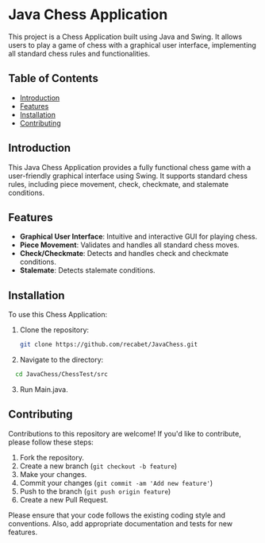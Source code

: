 # Java Chess Application

This project is a Chess Application built using Java and Swing. It allows users to play a game of chess with a graphical user interface, implementing all standard chess rules and functionalities.

## Table of Contents

- [Introduction](#introduction)
- [Features](#features)
- [Installation](#installation)
- [Contributing](#contributing)


## Introduction

This Java Chess Application provides a fully functional chess game with a user-friendly graphical interface using Swing. It supports standard chess rules, including piece movement, check, checkmate, and stalemate conditions.

## Features

- **Graphical User Interface**: Intuitive and interactive GUI for playing chess.
- **Piece Movement**: Validates and handles all standard chess moves.
- **Check/Checkmate**: Detects and handles check and checkmate conditions.
- **Stalemate**: Detects stalemate conditions.


## Installation

To use this Chess Application:

1. Clone the repository:
   ```sh
   git clone https://github.com/recabet/JavaChess.git
   ```
2. Navigate to the directory: 
```sh
  cd JavaChess/ChessTest/src
```
3. Run Main.java.

## Contributing

Contributions to this repository are welcome! If you'd like to contribute, please follow these steps:

1. Fork the repository.
2. Create a new branch (`git checkout -b feature`)
3. Make your changes.
4. Commit your changes (`git commit -am 'Add new feature'`)
5. Push to the branch (`git push origin feature`)
6. Create a new Pull Request.

Please ensure that your code follows the existing coding style and conventions. Also, add appropriate documentation and tests for new features.
